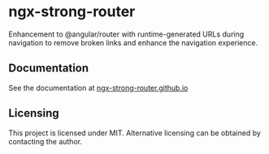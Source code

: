 # ngx-strong-router
Enhancement to @angular/router with runtime-generated URLs during navigation to remove broken links and enhance the navigation experience.

## Documentation
See the documentation at [ngx-strong-router.github.io](https://bradley-dotnet.github.io/ngx-strong-router/)

## Licensing
This project is licensed under MIT. Alternative licensing can be obtained by contacting the author.